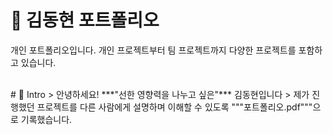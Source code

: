 # 📜 김동현 포트폴리오
개인 포트폴리오입니다. 개인 프로젝트부터 팀 프로젝트까지 다양한 프로젝트를 포함하고 있습니다.

<br />
# 👋 Intro   
> 안녕하세요! ***"선한 영향력을 나누고 싶은"*** 김동현입니다
> 제가 진행했던 프로젝트를 다른 사람에게 설명하며 이해할 수 있도록 """포트폴리오.pdf"""으로 기록했습니다.
